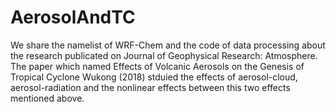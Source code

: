 # AerosolAndTC
We share the namelist of WRF-Chem and the code of data processing about the research  publicated on Journal of Geophysical Research: Atmosphere.
The paper which named Effects of Volcanic Aerosols on the Genesis of Tropical Cyclone Wukong (2018) stduied the effects of aerosol-cloud, aerosol-radiation and the nonlinear effects between this two effects mentioned above. 
